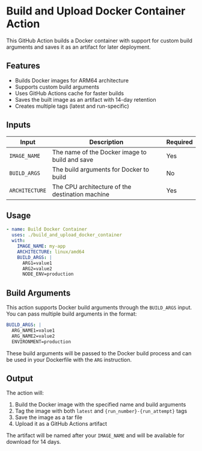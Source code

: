 # Build and Upload Docker Container Action

This GitHub Action builds a Docker container with support for custom build arguments and saves it as an artifact for later deployment.

## Features

- Builds Docker images for ARM64 architecture
- Supports custom build arguments
- Uses GitHub Actions cache for faster builds
- Saves the built image as an artifact with 14-day retention
- Creates multiple tags (latest and run-specific)

## Inputs

| Input | Description | Required |
|-------|-------------|----------|
| `IMAGE_NAME` | The name of the Docker image to build and save | Yes      |
| `BUILD_ARGS` | The build arguments for Docker to build | No       |
| `ARCHITECTURE` | The CPU architecture of the destination machine | Yes |

## Usage

```yaml
- name: Build Docker Container
  uses: ./build_and_upload_docker_container
  with:
    IMAGE_NAME: my-app
    ARCHITECTURE: linux/amd64
    BUILD_ARGS: |
      ARG1=value1
      ARG2=value2
      NODE_ENV=production
```

## Build Arguments

This action supports Docker build arguments through the `BUILD_ARGS` input. You can pass multiple build arguments in the format:

```yaml
BUILD_ARGS: |
  ARG_NAME1=value1
  ARG_NAME2=value2
  ENVIRONMENT=production
```

These build arguments will be passed to the Docker build process and can be used in your Dockerfile with the `ARG` instruction.

## Output

The action will:
1. Build the Docker image with the specified name and build arguments
2. Tag the image with both `latest` and `{run_number}-{run_attempt}` tags
3. Save the image as a tar file
4. Upload it as a GitHub Actions artifact

The artifact will be named after your `IMAGE_NAME` and will be available for download for 14 days.
